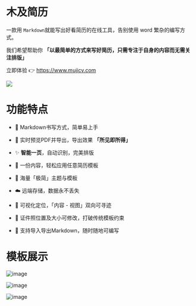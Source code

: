 # 木及简历

一款用 `Markdown`就能写出好看简历的在线工具，告别使用 word 繁杂的编写方式。

我们希望帮助你 **「以最简单的方式来写好简历，只需专注于自身的内容而无需关注排版」**

立即体验 👉  https://www.mujicv.com

![](https://s3.qiufeng.blue/nan/image-20211111212624161.png)

# 功能特点

- 📝 Markdown书写方式，简单易上手

- 🚀 实时预览PDF并导出，导出效果 **「所见即所得」**

- ✨  **智能一页**，自动识别，完美排版

- 🌟 一份内容，轻松应用任意简历模板

- 🎏 海量「极简」主题与模板

- ☁️ 远端存储，数据永不丢失

- 🎯 可视化定位，「内容 - 视图」双向可寻迹

- 📎 证件照位置及大小可修改，打破传统模板约束

- 🥁 支持导入导出Markdown，随时随地可编写

# 模板展示

![image](https://user-images.githubusercontent.com/12070073/134211577-ce58db6c-bfde-4af9-b73a-a5948e98481a.png)

![image](https://user-images.githubusercontent.com/12070073/134211433-72dfbd88-ebc2-4fb1-bb35-675a624dbfce.png)

![image](https://user-images.githubusercontent.com/12070073/134211967-9457fbb0-67b2-4f5d-b3b1-41cbc9b74532.png)
